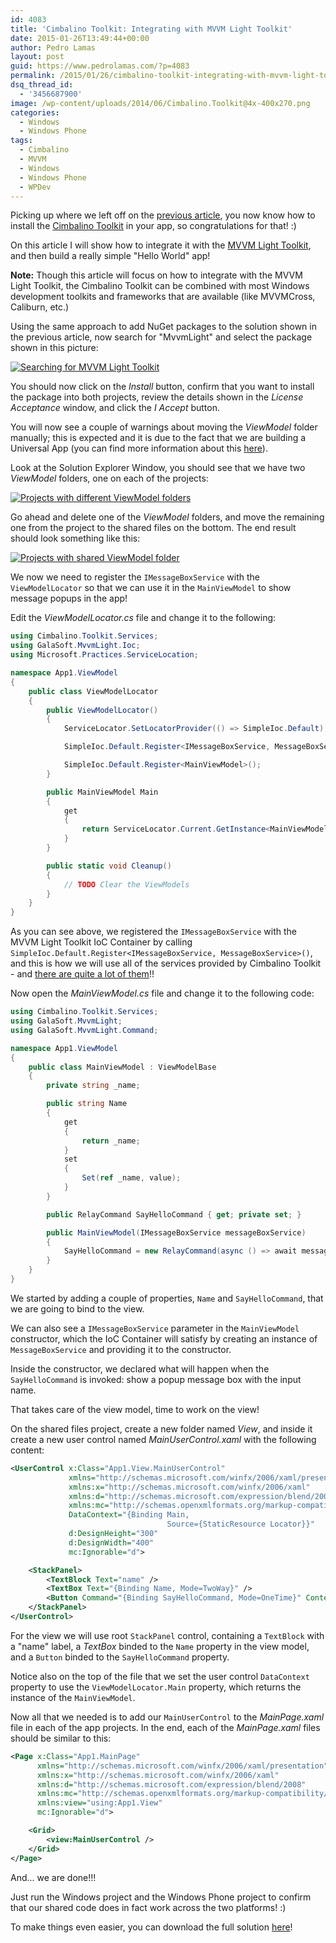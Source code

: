 ```yaml
---
id: 4083
title: 'Cimbalino Toolkit: Integrating with MVVM Light Toolkit'
date: 2015-01-26T13:49:44+00:00
author: Pedro Lamas
layout: post
guid: https://www.pedrolamas.com/?p=4083
permalink: /2015/01/26/cimbalino-toolkit-integrating-with-mvvm-light-toolkit/
dsq_thread_id:
  - '3456687900'
image: /wp-content/uploads/2014/06/Cimbalino.Toolkit@4x-400x270.png
categories:
  - Windows
  - Windows Phone
tags:
  - Cimbalino
  - MVVM
  - Windows
  - Windows Phone
  - WPDev
---
```


Picking up where we left off on the [previous article](/2015/01/05/cimbalino-toolkit-step-by-step/), you now know how to install the [Cimbalino Toolkit](http://cimbalino.org) in your app, so congratulations for that! :)

On this article I will show how to integrate it with the [MVVM Light Toolkit](http://mvvmlight.codeplex.com/), and then build a really simple "Hello World" app!

**Note:** Though this article will focus on how to integrate with the MVVM Light Toolkit, the Cimbalino Toolkit can be combined with most Windows development toolkits and frameworks that are available (like MVVMCross, Caliburn, etc.)

Using the same approach to add NuGet packages to the solution shown in the previous article, now search for "MvvmLight" and select the package shown in this picture:

[![Searching for MVVM Light Toolkit](/wp-content/uploads/2015/01/Searching-for-MVVM-Light-Toolkit.png)](/wp-content/uploads/2015/01/Searching-for-MVVM-Light-Toolkit.png)

You should now click on the _Install_ button, confirm that you want to install the package into both projects, review the details shown in the _License Acceptance_ window, and click the _I Accept_ button.

You will now see a couple of warnings about moving the _ViewModel_ folder manually; this is expected and it is due to the fact that we are building a Universal App (you can find more information about this [here](http://www.mvvmlight.net/nuget-univ)).

Look at the Solution Explorer Window, you should see that we have two _ViewModel_ folders, one on each of the projects:

[![Projects with different ViewModel folders](/wp-content/uploads/2015/01/Projects-with-different-ViewModel-folders.png)](/wp-content/uploads/2015/01/Projects-with-different-ViewModel-folders.png)

Go ahead and delete one of the _ViewModel_ folders, and move the remaining one from the project to the shared files on the bottom. The end result should look something like this:

[![Projects with shared ViewModel folder](/wp-content/uploads/2015/01/Projects-with-shared-ViewModel-folder.png)](/wp-content/uploads/2015/01/Projects-with-shared-ViewModel-folder.png)

We now we need to register the `IMessageBoxService` with the `ViewModelLocator` so that we can use it in the `MainViewModel` to show message popups in the app!

Edit the _ViewModelLocator.cs_ file and change it to the following:

```csharp
using Cimbalino.Toolkit.Services;
using GalaSoft.MvvmLight.Ioc;
using Microsoft.Practices.ServiceLocation;

namespace App1.ViewModel
{
    public class ViewModelLocator
    {
        public ViewModelLocator()
        {
            ServiceLocator.SetLocatorProvider(() => SimpleIoc.Default);

            SimpleIoc.Default.Register<IMessageBoxService, MessageBoxService>();

            SimpleIoc.Default.Register<MainViewModel>();
        }

        public MainViewModel Main
        {
            get
            {
                return ServiceLocator.Current.GetInstance<MainViewModel>();
            }
        }

        public static void Cleanup()
        {
            // TODO Clear the ViewModels
        }
    }
}
```

As you can see above, we registered the `IMessageBoxService` with the MVVM Light Toolkit IoC Container by calling `SimpleIoc.Default.Register<IMessageBoxService, MessageBoxService>()`, and this is how we will use all of the services provided by Cimbalino Toolkit - and [there are quite a lot of them](https://github.com/Cimbalino/Cimbalino-Toolkit/tree/master/src/Cimbalino.Toolkit.Core%20%28Portable%29/Services)!!

Now open the _MainViewModel.cs_ file and change it to the following code:

```csharp
using Cimbalino.Toolkit.Services;
using GalaSoft.MvvmLight;
using GalaSoft.MvvmLight.Command;

namespace App1.ViewModel
{
    public class MainViewModel : ViewModelBase
    {
        private string _name;

        public string Name
        {
            get
            {
                return _name;
            }
            set
            {
                Set(ref _name, value);
            }
        }

        public RelayCommand SayHelloCommand { get; private set; }

        public MainViewModel(IMessageBoxService messageBoxService)
        {
            SayHelloCommand = new RelayCommand(async () => await messageBoxService.ShowAsync("Hello " + Name + "!"));
        }
    }
}
```

We started by adding a couple of properties, `Name` and `SayHelloCommand`, that we are going to bind to the view.

We can also see a `IMessageBoxService` parameter in the `MainViewModel` constructor, which the IoC Container will satisfy by creating an instance of `MessageBoxService` and providing it to the constructor.

Inside the constructor, we declared what will happen when the `SayHelloCommand` is invoked: show a popup message box with the input name.

That takes care of the view model, time to work on the view!

On the shared files project, create a new folder named _View_, and inside it create a new user control named _MainUserControl.xaml_ with the following content:

```xml
<UserControl x:Class="App1.View.MainUserControl"
             xmlns="http://schemas.microsoft.com/winfx/2006/xaml/presentation"
             xmlns:x="http://schemas.microsoft.com/winfx/2006/xaml"
             xmlns:d="http://schemas.microsoft.com/expression/blend/2008"
             xmlns:mc="http://schemas.openxmlformats.org/markup-compatibility/2006"
             DataContext="{Binding Main,
                                   Source={StaticResource Locator}}"
             d:DesignHeight="300"
             d:DesignWidth="400"
             mc:Ignorable="d">

    <StackPanel>
        <TextBlock Text="name" />
        <TextBox Text="{Binding Name, Mode=TwoWay}" />
        <Button Command="{Binding SayHelloCommand, Mode=OneTime}" Content="Say Hello" />
    </StackPanel>
</UserControl>
```

For the view we will use root `StackPanel` control, containing a `TextBlock` with a "name" label, a _TextBox_ binded to the `Name` property in the view model, and a `Button` binded to the `SayHelloCommand` property.

Notice also on the top of the file that we set the user control `DataContext` property to use the `ViewModelLocator.Main` property, which returns the instance of the `MainViewModel`.

Now all that we needed is to add our `MainUserControl` to the _MainPage.xaml_ file in each of the app projects. In the end, each of the _MainPage.xaml_ files should be similar to this:

```xml
<Page x:Class="App1.MainPage"
      xmlns="http://schemas.microsoft.com/winfx/2006/xaml/presentation"
      xmlns:x="http://schemas.microsoft.com/winfx/2006/xaml"
      xmlns:d="http://schemas.microsoft.com/expression/blend/2008"
      xmlns:mc="http://schemas.openxmlformats.org/markup-compatibility/2006"
      xmlns:view="using:App1.View"
      mc:Ignorable="d">

    <Grid>
        <view:MainUserControl />
    </Grid>
</Page>
```

And... we are done!!!

Just run the Windows project and the Windows Phone project to confirm that our shared code does in fact work across the two platforms! :)

To make things even easier, you can download the full solution [here](/wp-content/uploads/downloads/2015/01/App1.zip)!
